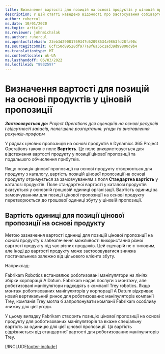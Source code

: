 ```yaml
---
title: Визначення вартості для позицій на основі продуктів у ціновій пропозиції
description: У цій статті наведено відомості про застосування собівартості до лінії цінової пропозиції на основі продукту.
author: ruhercul
ms.date: 10/01/2020
ms.topic: article
ms.reviewer: johnmichalak
ms.author: ruhercul
ms.openlocfilehash: 23eb3d29081769347d62098534a9863fd28fa90c
ms.sourcegitcommit: 6cfc50d89528df977a8f6a55c1ad39d99800d9b4
ms.translationtype: MT
ms.contentlocale: uk-UA
ms.lasthandoff: 06/03/2022
ms.locfileid: "8932597"
---
```

# <a name="costing-product-based-quote-lines"></a>Визначення вартості для позицій на основі продуктів у ціновій пропозиції

_**Застосовується до:** Project Operations для сценаріїв на основі ресурсів і відсутності запасів, полегшене розгортання: угоди та виставлення рахунків-проформ_


У рядках цінових пропозицій на основі продуктів в Dynamics 365 Project Operations також є поле **Вартість**. Це поле використовується для відстеження вартості продукту у позиції цінової пропозиції та подальшого обчислення прибутків.

Якщо позиція цінової пропозиції на основі продукту створюється для продукту з каталогу, вартість позицій цінової пропозиції на основі продукту отримується за замовчуванням з поля **Стандартна вартість** у каталозі продуктів. Поле стандартної вартості у каталозі продуктів вказується у основній грошовій одиниці організації. Вартість одиниці за замовчуванням для позиції цінової пропозиції на основі продукту перетворюється до грошової одиниці збуту у ціновій пропозиції.

## <a name="unit-cost-on-a-product-based-quote-line"></a>Вартість одиниці для позиції цінової пропозиції на основі продукту

Метою зазначення вартості одиниці для позицій цінової пропозиції на основі продукту є забезпечення можливості використання різної вартості продукту під час різних продажів. Цей сценарій не є типовим, але іноді до вартості продукту може застосовуватися знижка постачальника залежно від цільового клієнта збуту.

Наприклад:

Fabrikam Robotics встановлює роботизовані маніпулятори на лініях збірки корпорації A Datum. Fabrikam надає послуги з монтажу, але роботизовані маніпулятори надходять з компанії Trey robotics. Якщо монтаж роботизованих маніпуляторів у корпорації A Datum відкриває новий вертикальний ринок для роботизованих маніпуляторів компанії Trey, компанія Trey могла б запропонувати компанії Fabrikam особливу знижку для цієї угоди.

У цьому випадку Fabrikam створить позицію цінової пропозиції на основі продукту для роботизованих маніпуляторів та вкаже спеціальну вартість за одиницю для цієї цінової пропозиції. Ця вартість відрізняється від стандартної вартості для роботизованих маніпуляторів Trey.


[!INCLUDE[footer-include](../../includes/footer-banner.md)]
